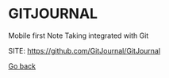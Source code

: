 # GITJOURNAL

 Mobile first Note Taking integrated with Git 

 SITE: https://github.com/GitJournal/GitJournal

 [Go back](https://portable-linux-apps.github.io/apps.html)
